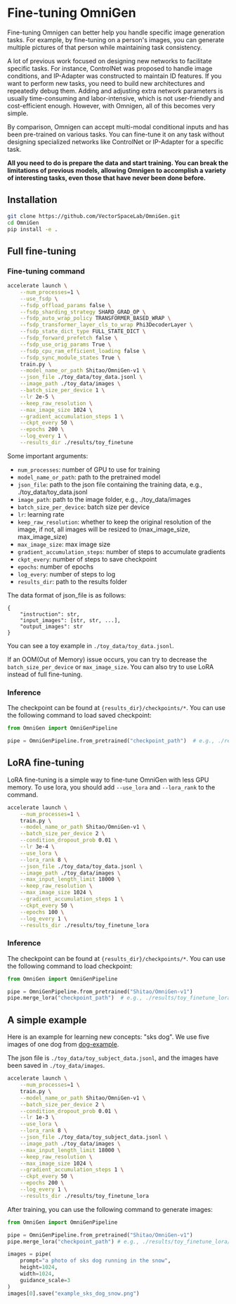 # Fine-tuning OmniGen

Fine-tuning Omnigen can better help you handle specific image generation tasks. For example, by fine-tuning on a person's images, you can generate multiple pictures of that person while maintaining task consistency.

A lot of previous work focused on designing new networks to facilitate specific tasks. For instance, ControlNet was proposed to handle image conditions, and IP-Adapter was constructed to maintain ID features. If you want to perform new tasks, you need to build new architectures and repeatedly debug them. Adding and adjusting extra network parameters is usually time-consuming and labor-intensive, which is not user-friendly and cost-efficient enough. However, with Omnigen, all of this becomes very simple.

By comparison, Omnigen can accept multi-modal conditional inputs and has been pre-trained on various tasks. You can fine-tune it on any task without designing specialized networks like ControlNet or IP-Adapter for a specific task.

**All you need to do is prepare the data and start training. You can break the limitations of previous models, allowing Omnigen to accomplish a variety of interesting tasks, even those that have never been done before.**


## Installation

```bash
git clone https://github.com/VectorSpaceLab/OmniGen.git
cd OmniGen
pip install -e .
```


## Full fine-tuning

### Fine-tuning command

```bash
accelerate launch \
    --num_processes=1 \
    --use_fsdp \
    --fsdp_offload_params false \
    --fsdp_sharding_strategy SHARD_GRAD_OP \
    --fsdp_auto_wrap_policy TRANSFORMER_BASED_WRAP \
    --fsdp_transformer_layer_cls_to_wrap Phi3DecoderLayer \
    --fsdp_state_dict_type FULL_STATE_DICT \
    --fsdp_forward_prefetch false \
    --fsdp_use_orig_params True \
    --fsdp_cpu_ram_efficient_loading false \
    --fsdp_sync_module_states True \
    train.py \
    --model_name_or_path Shitao/OmniGen-v1 \
    --json_file ./toy_data/toy_data.jsonl \
    --image_path ./toy_data/images \
    --batch_size_per_device 1 \
    --lr 2e-5 \
    --keep_raw_resolution \
    --max_image_size 1024 \
    --gradient_accumulation_steps 1 \
    --ckpt_every 50 \
    --epochs 200 \
    --log_every 1 \
    --results_dir ./results/toy_finetune
```

Some important arguments:
- `num_processes`: number of GPU to use for training
- `model_name_or_path`: path to the pretrained model
- `json_file`: path to the json file containing the training data, e.g., ./toy_data/toy_data.jsonl
- `image_path`: path to the image folder, e.g., ./toy_data/images
- `batch_size_per_device`: batch size per device
- `lr`: learning rate
- `keep_raw_resolution`: whether to keep the original resolution of the image, if not, all images will be resized to (max_image_size, max_image_size)
- `max_image_size`: max image size
- `gradient_accumulation_steps`: number of steps to accumulate gradients
- `ckpt_every`: number of steps to save checkpoint
- `epochs`: number of epochs
- `log_every`: number of steps to log
- `results_dir`: path to the results folder

The data format of json_file is as follows:
```
{
    "instruction": str, 
    "input_images": [str, str, ...], 
    "output_images": str
}
```
You can see a toy example in `./toy_data/toy_data.jsonl`.

If an OOM(Out of Memory) issue occurs, you can try to decrease the `batch_size_per_device` or `max_image_size`. You can also try to use LoRA instead of full fine-tuning.


### Inference

The checkpoint can be found at `{results_dir}/checkpoints/*`. You can use the following command to load saved checkpoint:
```python
from OmniGen import OmniGenPipeline

pipe = OmniGenPipeline.from_pretrained("checkpoint_path")  # e.g., ./results/toy_finetune/checkpoints/0000200
```





## LoRA fine-tuning
LoRA fine-tuning is a simple way to fine-tune OmniGen with less GPU memory. To use lora, you should add `--use_lora` and `--lora_rank` to the command.

```bash
accelerate launch \
    --num_processes=1 \
    train.py \
    --model_name_or_path Shitao/OmniGen-v1 \
    --batch_size_per_device 2 \
    --condition_dropout_prob 0.01 \
    --lr 3e-4 \
    --use_lora \
    --lora_rank 8 \
    --json_file ./toy_data/toy_data.jsonl \
    --image_path ./toy_data/images \
    --max_input_length_limit 18000 \
    --keep_raw_resolution \
    --max_image_size 1024 \
    --gradient_accumulation_steps 1 \
    --ckpt_every 50 \
    --epochs 100 \
    --log_every 1 \
    --results_dir ./results/toy_finetune_lora
```

### Inference

The checkpoint can be found at `{results_dir}/checkpoints/*`. You can use the following command to load checkpoint:
```python
from OmniGen import OmniGenPipeline

pipe = OmniGenPipeline.from_pretrained("Shitao/OmniGen-v1")
pipe.merge_lora("checkpoint_path")  # e.g., ./results/toy_finetune_lora/checkpoints/0000100
```


## A simple example

Here is an example for learning new concepts: "sks dog". We use five images of one dog from [dog-example](https://huggingface.co/datasets/diffusers/dog-example). 

The json file is `./toy_data/toy_subject_data.jsonl`, and the images have been saved in `./toy_data/images`.

```bash
accelerate launch \
    --num_processes=1 \
    train.py \
    --model_name_or_path Shitao/OmniGen-v1 \
    --batch_size_per_device 2 \
    --condition_dropout_prob 0.01 \
    --lr 1e-3 \
    --use_lora \
    --lora_rank 8 \
    --json_file ./toy_data/toy_subject_data.jsonl \
    --image_path ./toy_data/images \
    --max_input_length_limit 18000 \
    --keep_raw_resolution \
    --max_image_size 1024 \
    --gradient_accumulation_steps 1 \
    --ckpt_every 50 \
    --epochs 200 \
    --log_every 1 \
    --results_dir ./results/toy_finetune_lora
```

After training, you can use the following command to generate images:
```python
from OmniGen import OmniGenPipeline

pipe = OmniGenPipeline.from_pretrained("Shitao/OmniGen-v1")
pipe.merge_lora("checkpoint_path") # e.g., ./results/toy_finetune_lora/checkpoints/0000200

images = pipe(
    prompt="a photo of sks dog running in the snow", 
    height=1024, 
    width=1024, 
    guidance_scale=3
)
images[0].save("example_sks_dog_snow.png")
```
